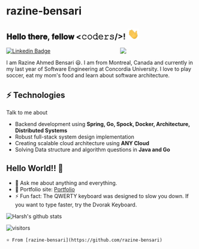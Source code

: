 # razine-bensari
<h2> 𝐇𝐞𝐥𝐥𝐨 𝐭𝐡𝐞𝐫𝐞, 𝐟𝐞𝐥𝐥𝐨𝐰 <𝚌𝚘𝚍𝚎𝚛𝚜/>! <img src="https://raw.githubusercontent.com/ABSphreak/ABSphreak/master/gifs/Hi.gif" width="30px"></h2>

<img align='right' src='https://user-images.githubusercontent.com/5713670/87202985-820dcb80-c2b6-11ea-9f56-7ec461c497c3.gif' width='200"'>

[![Linkedin Badge](https://img.shields.io/badge/LinkedIn-Razine-blue?style=flat-square&logo=Linkedin&logoColor=white&link=https://www.linkedin.com/in/razine-bensari/)](https://www.linkedin.com/in/razine-bensari/)

I am Razine Ahmed Bensari 😃. I am from Montreal, Canada and currently in my last year of Software Engineering at Concordia University. I love to play soccer, eat my mom's food and learn about software architecture.
## ⚡ Technologies
Talk to me about
- Backend development using **Spring, Go, Spock, Docker, Architecture, Distributed Systems**
- Robust full-stack system design implementation
- Creating scalable cloud architecture using **ANY Cloud**
- Solving Data structure and algorithm questions in **Java and Go**
## Hello World!! 🤔
- 💬 Ask me about anything and everything.
- 🎯 Portfolio site: [Portfolio](https://razine-bensari.github.io/)
- ⚡ Fun fact: The QWERTY keyboard was designed to slow you down. If you want to type faster, try the Dvorak Keyboard.

![Harsh's github stats](https://github-readme-stats.vercel.app/api?username=razine-bensari&hide=["issues"]&show_icons=true)

![visitors](https://visitor-badge.glitch.me/badge?page_id=razine-bensari.razine-bensari)

```⭐️ From [razine-bensari](https://github.com/razine-bensari)```
